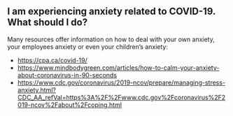 ## I am experiencing anxiety related to COVID-19. What should I do?

Many resources offer information on how to deal with your own anxiety, your employees anxiety or even your children’s anxiety:
* https://cpa.ca/covid-19/
* https://www.mindbodygreen.com/articles/how-to-calm-your-anxiety-about-coronavirus-in-90-seconds
* https://www.cdc.gov/coronavirus/2019-ncov/prepare/managing-stress-anxiety.html?CDC_AA_refVal=https%3A%2F%2Fwww.cdc.gov%2Fcoronavirus%2F2019-ncov%2Fabout%2Fcoping.html
